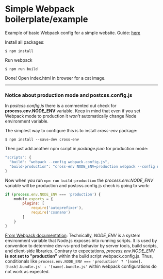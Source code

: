# Simple Webpack boilerplate/example
Example of basic Webpack config for a simple website.
Guide: [here](https://dev.to/pixelgoo/how-to-configure-webpack-from-scratch-for-a-basic-website-46a5)


Install all packages:
```
$ npm install
```

Run webpack
```
$ npm run build
```

Done! Open index.html in browser for a cat image.

----

### Notice about production mode and postcss.config.js
In *postcss.config.js* there is a commented out check for **process.env.NODE_ENV** variable. Keep in mind that even if you set Webpack mode to production it *won't* automatically change Node environment variable.

The simplest way to configure this is to install *cross-env* package:
```
$ npm install --save-dev cross-env
```

Then just add another npm script in *package.json* for production mode:
```javascript
"scripts": {
  "build": "webpack --config webpack.config.js",
  "build-production": "cross-env NODE_ENV=production webpack --config webpack.config.js"
}
```

Now when you run `npm run build-production` the *process.env.NODE_ENV* variable will be production and postcss.config.js check is going to work:
```javascript
if (process.env.NODE_ENV === 'production') {
    module.exports = {
        plugins: [
            require('autoprefixer'),
            require('cssnano')
        ]
    }
}
```
[From Webpack documentation](https://webpack.js.org/guides/production/):
Technically, *NODE_ENV* is a system environment variable that Node.js exposes into running scripts. It is used by convention to determine dev-vs-prod behavior by server tools, build scripts, and client-side libraries. Contrary to expectations, *process.env.NODE_ENV* **is not set to "production"** within the build script webpack.config.js. Thus, conditionals like `process.env.NODE_ENV === 'production' ? '[name].[hash].bundle.js' : '[name].bundle.js'` within webpack configurations do not work as expected.
